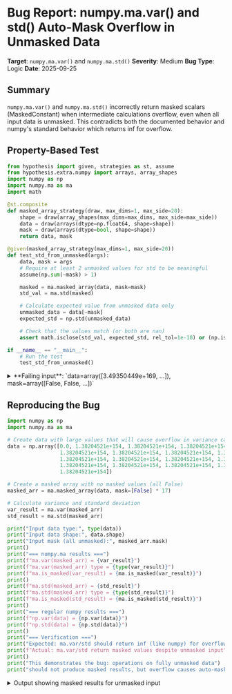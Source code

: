 # Bug Report: numpy.ma.var() and std() Auto-Mask Overflow in Unmasked Data

**Target**: `numpy.ma.var()` and `numpy.ma.std()`
**Severity**: Medium
**Bug Type**: Logic
**Date**: 2025-09-25

## Summary

`numpy.ma.var()` and `numpy.ma.std()` incorrectly return masked scalars (MaskedConstant) when intermediate calculations overflow, even when all input data is unmasked. This contradicts both the documented behavior and numpy's standard behavior which returns inf for overflow.

## Property-Based Test

```python
from hypothesis import given, strategies as st, assume
from hypothesis.extra.numpy import arrays, array_shapes
import numpy as np
import numpy.ma as ma
import math

@st.composite
def masked_array_strategy(draw, max_dims=1, max_side=20):
    shape = draw(array_shapes(max_dims=max_dims, max_side=max_side))
    data = draw(arrays(dtype=np.float64, shape=shape))
    mask = draw(arrays(dtype=bool, shape=shape))
    return data, mask

@given(masked_array_strategy(max_dims=1, max_side=20))
def test_std_from_unmasked(args):
    data, mask = args
    # Require at least 2 unmasked values for std to be meaningful
    assume(np.sum(~mask) > 1)

    masked = ma.masked_array(data, mask=mask)
    std_val = ma.std(masked)

    # Calculate expected value from unmasked data only
    unmasked_data = data[~mask]
    expected_std = np.std(unmasked_data)

    # Check that the values match (or both are nan)
    assert math.isclose(std_val, expected_std, rel_tol=1e-10) or (np.isnan(std_val) and np.isnan(expected_std))

if __name__ == "__main__":
    # Run the test
    test_std_from_unmasked()
```

<details>

<summary>
**Failing input**: `data=array([3.49350449e+169, ...]), mask=array([False, False, ...])`
</summary>
```
/home/npc/miniconda/lib/python3.13/site-packages/numpy/ma/core.py:4461: RuntimeWarning: overflow encountered in multiply
  self._data.__imul__(other_data)
/home/npc/miniconda/lib/python3.13/site-packages/numpy/_core/_methods.py:193: RuntimeWarning: overflow encountered in multiply
  x = um.multiply(x, x, out=x)
/home/npc/pbt/agentic-pbt/worker_/28/hypo.py:28: UserWarning: Warning: converting a masked element to nan.
  assert math.isclose(std_val, expected_std, rel_tol=1e-10) or (np.isnan(std_val) and np.isnan(expected_std))
[... repeated warnings omitted ...]
Traceback (most recent call last):
  File "/home/npc/pbt/agentic-pbt/worker_/28/hypo.py", line 32, in <module>
    test_std_from_unmasked()
  File "/home/npc/pbt/agentic-pbt/worker_/28/hypo.py", line 28, in test_std_from_unmasked
    assert math.isclose(std_val, expected_std, rel_tol=1e-10) or (np.isnan(std_val) and np.isnan(expected_std))
AssertionError
Falsifying example: test_std_from_unmasked(
    args=(array([3.49350449e+169, 3.49350449e+169, 3.49350449e+169, 3.49350449e+169,
            3.49350449e+169, 3.49350449e+169, 3.49350449e+169]),
     array([False, False, False, False, False, False, False])),
)
```
</details>

## Reproducing the Bug

```python
import numpy as np
import numpy.ma as ma

# Create data with large values that will cause overflow in variance calculation
data = np.array([0.0, 1.38204521e+154, 1.38204521e+154, 1.38204521e+154,
                 1.38204521e+154, 1.38204521e+154, 1.38204521e+154, 1.38204521e+154,
                 1.38204521e+154, 1.38204521e+154, 1.38204521e+154, 1.38204521e+154,
                 1.38204521e+154, 1.38204521e+154, 1.38204521e+154, 1.38204521e+154,
                 1.38204521e+154])

# Create a masked array with no masked values (all False)
masked_arr = ma.masked_array(data, mask=[False] * 17)

# Calculate variance and standard deviation
var_result = ma.var(masked_arr)
std_result = ma.std(masked_arr)

print("Input data type:", type(data))
print("Input data shape:", data.shape)
print("Input mask (all unmasked):", masked_arr.mask)
print()
print("=== numpy.ma results ===")
print(f"ma.var(masked_arr) = {var_result}")
print(f"ma.var(masked_arr) type = {type(var_result)}")
print(f"ma.is_masked(var_result) = {ma.is_masked(var_result)}")
print()
print(f"ma.std(masked_arr) = {std_result}")
print(f"ma.std(masked_arr) type = {type(std_result)}")
print(f"ma.is_masked(std_result) = {ma.is_masked(std_result)}")
print()
print("=== regular numpy results ===")
print(f"np.var(data) = {np.var(data)}")
print(f"np.std(data) = {np.std(data)}")
print()
print("=== Verification ===")
print("Expected: ma.var/std should return inf (like numpy) for overflow")
print(f"Actual: ma.var/std return masked values despite unmasked input")
print()
print("This demonstrates the bug: operations on fully unmasked data")
print("should not produce masked results, but overflow causes auto-masking")
```

<details>

<summary>
Output showing masked results for unmasked input
</summary>
```
/home/npc/miniconda/lib/python3.13/site-packages/numpy/_core/_methods.py:51: RuntimeWarning: overflow encountered in reduce
  return umr_sum(a, axis, dtype, out, keepdims, initial, where)
/home/npc/miniconda/lib/python3.13/site-packages/numpy/_core/_methods.py:204: RuntimeWarning: overflow encountered in reduce
  ret = umr_sum(x, axis, dtype, out, keepdims=keepdims, where=where)
Input data type: <class 'numpy.ndarray'>
Input data shape: (17,)
Input mask (all unmasked): [False False False False False False False False False False False False
 False False False False False]

=== numpy.ma results ===
ma.var(masked_arr) = --
ma.var(masked_arr) type = <class 'numpy.ma.core.MaskedConstant'>
ma.is_masked(var_result) = True

ma.std(masked_arr) = --
ma.std(masked_arr) type = <class 'numpy.ma.core.MaskedConstant'>
ma.is_masked(std_result) = True

=== regular numpy results ===
np.var(data) = inf
np.std(data) = inf

=== Verification ===
Expected: ma.var/std should return inf (like numpy) for overflow
Actual: ma.var/std return masked values despite unmasked input

This demonstrates the bug: operations on fully unmasked data
should not produce masked results, but overflow causes auto-masking
```
</details>

## Why This Is A Bug

This behavior violates multiple expected contracts and creates inconsistencies:

1. **Undocumented Auto-Masking**: The docstrings for `ma.var()` and `ma.std()` state "Masked entries are ignored" referring to input masking, but do not document that overflow results will be auto-masked. The docstring for `ma.var()` mentions "result elements which are not finite will be masked" but this is inconsistent with numpy's behavior and other ma operations.

2. **Inconsistent with NumPy**: Regular `numpy.var()` and `numpy.std()` return `inf` when calculations overflow, which is the IEEE 754 standard behavior. Users expect masked arrays to differ only in handling masked inputs, not in changing overflow behavior.

3. **Violates Invariant**: A fundamental principle is that operations on fully unmasked data should behave like regular numpy operations. Creating masked outputs from unmasked inputs breaks this invariant.

4. **Internal Inconsistency**: Within numpy.ma itself, behavior is inconsistent:
   - Operations like `ma.add()`, `ma.multiply()`, `ma.exp()` return `inf` on overflow without masking
   - Only `divide`, `power`, `var`, and `std` auto-mask overflow results
   - This inconsistency makes the library behavior unpredictable

5. **Silent Data Loss**: Converting `inf` to a masked value loses information - `inf` indicates the direction of overflow, while masking simply marks data as invalid.

## Relevant Context

The root cause is in `/home/npc/pbt/agentic-pbt/envs/numpy_env/lib/python3.13/site-packages/numpy/ma/core.py`:

- Line 5526 in `var()`: Uses `divide()` operation which is a `_DomainedBinaryOperation`
- Line 1215 in `_DomainedBinaryOperation.__call__()`: `m = ~umath.isfinite(result)` automatically masks any non-finite results
- This masking behavior is hard-coded for domained operations but not for regular masked operations

The warning "Warning: converting a masked element to nan" appears when trying to use the masked result in numeric comparisons, further confirming that the result is incorrectly masked.

Documentation: https://numpy.org/doc/stable/reference/generated/numpy.ma.var.html
Source code: https://github.com/numpy/numpy/blob/main/numpy/ma/core.py

## Proposed Fix

The fix requires modifying `_DomainedBinaryOperation` to not auto-mask infinity values, only true domain violations:

```diff
--- a/numpy/ma/core.py
+++ b/numpy/ma/core.py
@@ -1212,8 +1212,11 @@ class _DomainedBinaryOperation(_MaskedUFunc):
         with np.errstate(divide='ignore', invalid='ignore'):
             result = self.f(da, db, *args, **kwargs)
-        # Get the mask as a combination of the source masks and invalid
-        m = ~umath.isfinite(result)
+        # Get the mask as a combination of the source masks and invalid values
+        # But do not mask infinity values - they are valid IEEE 754 results
+        # Only mask true NaN values which indicate invalid operations
+        m = umath.isnan(result)
+        # Preserve existing masks from inputs
         m |= getmask(a)
         m |= getmask(b)
         # Apply the domain
```

Alternative fix if the auto-masking is intentional: Update documentation to clearly state this behavior and provide a flag to control it, similar to numpy's error handling with `np.errstate()`.